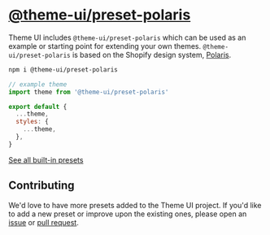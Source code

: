 # [@theme-ui/preset-polaris](https://theme-ui.com/presets/polaris)

Theme UI includes `@theme-ui/preset-polaris` which can be used as an example or
starting point for extending your own themes. `@theme-ui/preset-polaris` is based on the Shopify design system, [Polaris](https://polaris.shopify.com/design/colors).

```sh
npm i @theme-ui/preset-polaris
```

```jsx
// example theme
import theme from '@theme-ui/preset-polaris'

export default {
  ...theme,
  styles: {
    ...theme,
  },
}
```

[See all built-in presets][demo]

## Contributing

We'd love to have more presets added to the Theme UI project.
If you'd like to add a new preset or improve upon the existing ones, please open an [issue][] or [pull request][].

[issue]: https://github.com/system-ui/theme-ui/issues
[pull request]: https://github.com/system-ui/theme-ui/pulls
[demo]: https://theme-ui.com/demo
